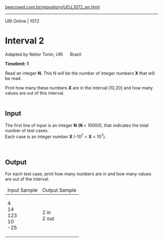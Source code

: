 <p><a href="https://www.beecrowd.com.br/repository/UOJ_1072_en.html">beecrowd.com.br/repository/UOJ_1072_en.html</a></p><hr>
<div>
  <span>URI Online | 1072</span>
  <h1>Interval 2</h1>
  <div><p>
     Adapted by Neilor Tonin, URI <img alt="" src="https://resources.beecrowd.com.br/gallery/images/flags/br.gif" style="width: 16px; height: 11px; "> Brazil</p>
  </div>
  <strong>Timelimit: 1</strong>
</div>
<div>
<div>
  <p>
   Read an integer <strong>N</strong>. This N will be the number of integer numbers <strong>X </strong>that will be read.</p>
  <p>
   Print how many these numbers <strong>X </strong>are in the interval [10,20] and how many values are out of this interval.<br>
   &nbsp;</p>
</div>
<h2>Input</h2>
<div>
  <p>
   The first line of input is an integer <strong>N </strong>(<strong>N </strong>&lt; 10000), that indicates the total number of test cases.<br>
   Each case is an integer number <strong>X </strong>(-10<sup>7</sup> &lt; <strong>X</strong> &lt; 10<sup>7</sup>).<br>
  <br>
   &nbsp;</p>
</div>
<h2>Output</h2>
<div>
  <p>
   For each test case, print how many numbers are in and how many values are out of the interval.</p>
</div>
<div></div>
  <table>
    <thead>
      <tr>
        <td>Input Sample</td>
        <td>Output Sample</td>
      </tr>
    </thead>
    <tbody>
      <tr>
        <td>
          <p>
           4<br>
           14<br>
           123<br>
           10<br>
           -25</p>
        </td>
        <td>
          <p>
           2 in<br>
           2 out</p>
        </td>
      </tr>
    </tbody>
  </table>
</div>